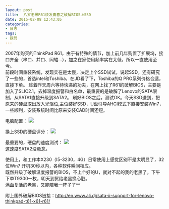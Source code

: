 ```yaml
---
layout: post
title: 	八岁老黑R61焕发青春之破解BIOS上SSD
date: 2015-02-08 12:43:05
categories:
- 日志
tags:
- 数码
---
```


2007年购买的ThinkPad R61，由于有特殊的情节，加上前几年购置了扩展坞，接口齐全（串口、并口、同轴...），加之在家使用频率实在太低，所以一直使用至今。     
前段时间重装系统，发现实在是太慢，决定上个SSD试试，说起SSD，还有研究了一些的，首选intel和Toshiba，在JD看了下，Toshiba的Q PRO系列价格合适，直接下单。
趁着昨天周六等待快递的功夫，在网上找了R61的破解BIOS，主要是加入了SLIC2.1，去掉温度报警和白名单，最重要的是破解了Lenovo的SATA限制，从SATA1直接升级到SATA2。
刷好BIOS之后，测试OK。今天SSD送到，把原来的硬盘取出放入光驱位,主位装好SSD，U盘引导AHCI模式下直接安装Win7，一些顺利，安装系统时间比原来安装CAD时间还短。

电脑配置：
![](http://i1328.photobucket.com/albums/w532/xwlogic/2_zps00967a40.jpg)    

换上SSD的硬盘评分：
![](http://i1328.photobucket.com/albums/w532/xwlogic/1_zpsc6b873ce.jpg)

最重要的，硬盘的速度测试：
![](http://i1328.photobucket.com/albums/w532/xwlogic/65E068079898_zpscf16ea17.jpg)    
这速度SATA2没悬念。

使用上，和工作本X230（I5-3230，4G）日常使用上感觉区别不是太明显了，32位Win7 开机30秒以内，各种软件瞬间相应。    
既然升级了破解温度报警的BIOS，不上个好的U，就对不起的我的老黑了，下午下单T9300一枚，明天到货给老黑换心脏。    
满血复活的老黑，又能陪我一阵子了^^

附上国外破解BIOS链接：http://en.www.ali.dj/sata-ii-support-for-lenovo-thinkpad-t61-x61-r61/



